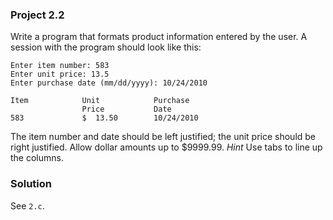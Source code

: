 ### Project 2.2
Write a program that formats product information entered by the user. A session
with the program should look like this:

```
Enter item number: 583
Enter unit price: 13.5
Enter purchase date (mm/dd/yyyy): 10/24/2010

Item            Unit            Purchase
                Price           Date
583             $  13.50        10/24/2010
```

The item number and date should be left justified; the unit price should be
right justified. Allow dollar amounts up to $9999.99. *Hint* Use tabs to line up
the columns.

### Solution
See `2.c`.
